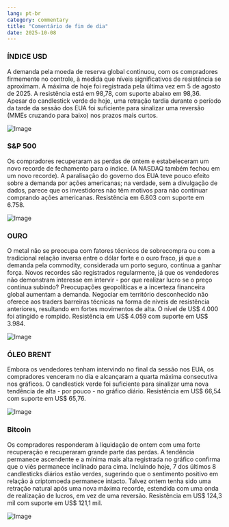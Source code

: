 ```yaml
---
lang: pt-br
category: commentary
title: "Comentário de fim de dia"
date: 2025-10-08
---
```


### ÍNDICE USD

A demanda pela moeda de reserva global continuou, com os compradores firmemente no controle, à medida que níveis significativos de resistência se aproximam. A máxima de hoje foi registrada pela última vez em 5 de agosto de 2025. A resistência está em 98,78, com suporte abaixo em 98,36. Apesar do candlestick verde de hoje, uma retração tardia durante o período da tarde da sessão dos EUA foi suficiente para sinalizar uma reversão (MMEs cruzando para baixo) nos prazos mais curtos.

![Image](https://markleighedu.github.io/img/Oct-2025/08-Oct-2025/usdindex.jpg)

### S&P 500

Os compradores recuperaram as perdas de ontem e estabeleceram um novo recorde de fechamento para o índice. (A NASDAQ também fechou em um novo recorde). A paralisação do governo dos EUA teve pouco efeito sobre a demanda por ações americanas; na verdade, sem a divulgação de dados, parece que os investidores não têm motivos para não continuar comprando ações americanas. Resistência em 6.803 com suporte em 6.758.

![Image](https://markleighedu.github.io/img/Oct-2025/08-Oct-2025/sp500.jpg)

### OURO

O metal não se preocupa com fatores técnicos de sobrecompra ou com a tradicional relação inversa entre o dólar forte e o ouro fraco, já que a demanda pela commodity, considerada um porto seguro, continua a ganhar força. Novos recordes são registrados regularmente, já que os vendedores não demonstram interesse em intervir - por que realizar lucro se o preço continua subindo? Preocupações geopolíticas e a incerteza financeira global aumentam a demanda. Negociar em território desconhecido não oferece aos traders barreiras técnicas na forma de níveis de resistência anteriores, resultando em fortes movimentos de alta. O nível de US$ 4.000 foi atingido e rompido. Resistência em US$ 4.059 com suporte em US$ 3.984.

![Image](https://markleighedu.github.io/img/Oct-2025/08-Oct-2025/gold.jpg)

### ÓLEO BRENT

Embora os vendedores tenham intervindo no final da sessão nos EUA, os compradores venceram no dia e alcançaram a quarta máxima consecutiva nos gráficos. O candlestick verde foi suficiente para sinalizar uma nova tendência de alta - por pouco - no gráfico diário. Resistência em US$ 66,54 com suporte em US$ 65,76.

![Image](https://markleighedu.github.io/img/Oct-2025/08-Oct-2025/brentoil.jpg)

### Bitcoin

Os compradores responderam à liquidação de ontem com uma forte recuperação e recuperaram grande parte das perdas. A tendência permanece ascendente e a mínima mais alta registrada no gráfico confirma que o viés permanece inclinado para cima. Incluindo hoje, 7 dos últimos 8 candlesticks diários estão verdes, sugerindo que o sentimento positivo em relação à criptomoeda permanece intacto. Talvez ontem tenha sido uma retração natural após uma nova máxima recorde, estendida com uma onda de realização de lucros, em vez de uma reversão. Resistência em US$ 124,3 mil com suporte em US$ 121,1 mil.

![Image](https://markleighedu.github.io/img/Oct-2025/08-Oct-2025/bitcoin.jpg)

